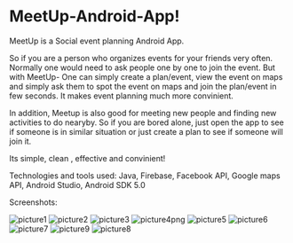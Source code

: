 # MeetUp-Android-App!

MeetUp is a Social event planning Android App.

So if you are a person who organizes events for your friends very often. Normally one would need to ask people one by one to join the event. But with MeetUp- One can simply create a plan/event, view the event on maps and simply ask them to spot the event on maps and join the plan/event in few seconds. It makes event planning much more convinient.

In addition, Meetup is also good for meeting new people and finding new activities to do nearyby. So if you are bored alone, just open the app to see if someone is in similar situation or just create a plan to see if someone will join it.

Its simple, clean , effective and convinient! 

Technologies and tools used: Java, Firebase, Facebook API, Google maps API, Android Studio, Android SDK 5.0

Screenshots: 

![picture1](https://user-images.githubusercontent.com/33382057/48458342-c01db980-e77a-11e8-9644-602dedfd6413.png)
![picture2](https://user-images.githubusercontent.com/33382057/48458384-fc511a00-e77a-11e8-9e1f-0389a63c5bf8.png)
![picture3](https://user-images.githubusercontent.com/33382057/48458387-ffe4a100-e77a-11e8-8105-d26aa3f3c933.png)
![picture4png](https://user-images.githubusercontent.com/33382057/48458389-0115ce00-e77b-11e8-8bc4-7061d33ac2a7.png)
![picture5](https://user-images.githubusercontent.com/33382057/48458391-02df9180-e77b-11e8-801b-f038211cf561.png)
![picture6](https://user-images.githubusercontent.com/33382057/48458392-04a95500-e77b-11e8-8550-29fc323f63cf.png)
![picture7](https://user-images.githubusercontent.com/33382057/48458393-05da8200-e77b-11e8-91d6-faad0fda3249.png)
![picture9](https://user-images.githubusercontent.com/33382057/48458399-096e0900-e77b-11e8-822a-7034f3a4051b.png)
![picture8](https://user-images.githubusercontent.com/33382057/48458397-07a44580-e77b-11e8-9dcb-fa7e9811477c.png)

